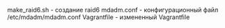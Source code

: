 make_raid6.sh - создание raid6
mdadm.conf - конфигурационный файл /etc/mdadm/mdadm.conf
Vagrantfile -  измененный Vagrantfile